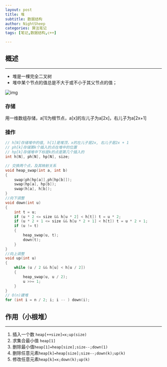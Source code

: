 ```yaml
---
layout: post
title: 堆
subtitle: 数据结构
author: NightSheep
categories: 算法笔记
tags: [笔记,数据结构,c++]

---
```


## 概述

---

- 堆是一棵完全二叉树
- 堆中某个节点的值总是不大于或不小于其父节点的值；

![img](https://img-blog.csdnimg.cn/20191213103459654.png?x-oss-process=image/watermark,type_ZmFuZ3poZW5naGVpdGk,shadow_10,text_aHR0cHM6Ly9ibG9nLmNzZG4ubmV0L3hpYW9tdWNnd2xteA==,size_16,color_FFFFFF,t_70)

### 存储

用一维数组存储，a[1]为根节点，a[x]的左儿子为a[2x]，右儿子为a[2x+1]

### 操作

```cpp
// h[N]存储堆中的值, h[1]是堆顶，x的左儿子是2x, 右儿子是2x + 1
// ph[k]存储第k个插入的点在堆中的位置
// hp[k]存储堆中下标是k的点是第几个插入的
int h[N], ph[N], hp[N], size;

// 交换两个点，及其映射关系
void heap_swap(int a, int b)
{
    swap(ph[hp[a]],ph[hp[b]]);
    swap(hp[a], hp[b]);
    swap(h[a], h[b]);
}
//向下调整
void down(int u)
{
    int t = u;
    if (u * 2 <= size && h[u * 2] < h[t]) t = u * 2;
    if (u * 2 + 1 <= size && h[u * 2 + 1] < h[t]) t = u * 2 + 1;
    if (u != t)
    {
        heap_swap(u, t);
        down(t);
    }
}
//向上调整
void up(int u)
{
    while (u / 2 && h[u] < h[u / 2])
    {
        heap_swap(u, u / 2);
        u >>= 1;
    }
}
// O(n)建堆
for (int i = n / 2; i; i -- ) down(i);
```



## 作用（小根堆）

---

1. 插入一个数 `heap[++size]=x;up(size)`
2. 求集合最小值 `heap[1]`
3. 删除最小值`heap[1]=heap[size];size--;down(1)`
4. 删除任意元素`heap[k]=heap[size];size--;down(k);up(k)`
5. 修改任意元素`heap[k]=x;down(k);up(k)`